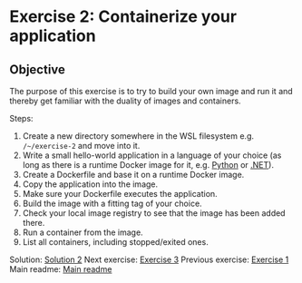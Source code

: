 # Exercise 2: Containerize your application

## Objective

The purpose of this exercise is to try to build your own image and run it and thereby get familiar with the duality of images and containers.

Steps:

1. Create a new directory somewhere in the WSL filesystem e.g. `/~/exercise-2` and move into it.
2. Write a small hello-world application in a language of your choice (as long as there is a runtime Docker image for it, e.g. [Python](https://hub.docker.com/_/python) or [.NET](mcr.microsoft.com/dotnet/runtime:8.0.17)).
3. Create a Dockerfile and base it on a runtime Docker image.
4. Copy the application into the image.
5. Make sure your Dockerfile executes the application.
6. Build the image with a fitting tag of your choice.
7. Check your local image registry to see that the image has been added there.
8. Run a container from the image.
9. List all containers, including stopped/exited ones.

Solution: [Solution 2](./solutions/solution-2.md)
Next exercise: [Exercise 3](./exercise-3.md)
Previous exercise: [Exercise 1](./exercise-1.md)
Main readme: [Main readme](./README.md)
